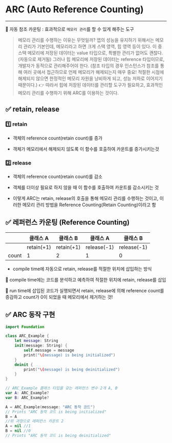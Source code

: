 # ARC (Auto Reference Counting)
***
🌟 자동 참조 카운팅 : 효과적으로 `메모리 관리`를 할 수 있게 해주는 도구

>  메모리 관리를 수행하는 이유는 무엇일까?
앱의 성능을 유지하기 위해서는 메모리 관리가 기본인데,
메모리라고 하면 크게 스택 영역,  힙 영역 등이 있다.
이 중 스택 메모리에 저장된 데이터는 value 타입으로, 특별한 관리가 없어도 괜찮다. (자동으로 제거됨)
그러나 힙 메모리에 저장된 데이터는 reference 타입이므로, 개발자가 동적으로 관리해주어야 한다.
(참조 타입의 경우 인스턴스가 참조를 통해 여러 곳에서 접근하므로 언제 메모리가 해제되는지 매우 중요!
적절한 시점에 해제되지 않으면 한정적인 메모리 자원을 낭비하게 되고, 성능 저하로 이어지기 때문이다.)
👉 따라서 힙에 저장된 데이터를 관리할 도구가 필요하고, 
효과적인 메모리 관리를 수행하기 위해 ARC를 이용하는 것이다.

## ✅ retain, release
### 1️⃣ retain

- 객체의 reference count(retain count)를 증가

- 객체가 메모리에서 해제되지 않도록 이 함수를 호출하여 카운트를 증가시키는것

 

### 2️⃣ release

- 객체의 reference count(retain count)를 감소

- 객체를 더이상 필요로 하지 않을 때 이 함수를 호출하여 카운트를 감소시키는 것

 

- 이렇게 ARC는 retain, release의 호출을 통해 메모리 관리를 수행하는 것이고, 이러한 메모리 관리 방법을 Reference Counting(Retain Counting)이라고 함

## ✅ 레퍼런스 카운팅 (Reference Counting)
||클래스 A|클래스 B|클래스 A|클래스 B|
|---|---|---|---|---|
||retain(+1)|retain(+1)|release(-1)|release(-1)|
|count|1|2|1|0|

- compile time에 자동으로 retain, release를 적절한 위치에 삽입하는 방식

🌟 compile time에는 코드를 분석하고 예측하여 적절한 위치에 retain, release를 삽입

🌟 run time에 삽입된 코드가 실행되면서 retain, release에 의해 reference count를 증감하고 count가 0이 되었을 때 메모리에서 제거하는 것!

## ✅ ARC 동작 구현
```swift
import Foundation

class ARC_Example {
    let message: String
    init(message: String) {
        self.message = message
        print("\(message) is being initialized")
    }
    deinit {
        print("\(message) is being deinitialized")
    }
}

// ARC_Example 클래스 타입을 갖는 레퍼런스 변수 2개 A, B
var A: ARC_Example?
var B: ARC_Example?

A = ARC_Example(message: "ARC 동작 코드")
// Prints "ARC 동작 코드 is being initialized"
B = A
//위 과정으로 레퍼런스 카운트 2
A = nil //1
B = nil //0
// Prints "ARC 동작 코드 is being deinitialized"
```
